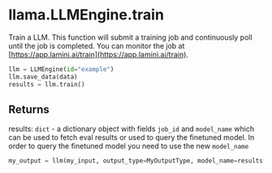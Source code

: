 # llama.LLMEngine.train

Train a LLM. This function will submit a training job and continuously poll until the job is completed. You can monitor the job at [https://app.lamini.ai/train](https://app.lamini.ai/train).

```python
llm = LLMEngine(id="example")
llm.save_data(data)
results = llm.train()
```

## Returns

results: `dict` - a dictionary object with fields `job_id` and `model_name` which can be used to fetch eval results or used to query the finetuned model. In order to query the finetuned model you need to use the new `model_name`

```python
my_output = llm(my_input, output_type=MyOutputType, model_name=results['model_name'])
```
